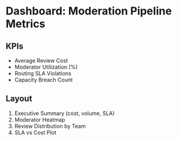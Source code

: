 # Dashboard: Moderation Pipeline Metrics

## KPIs
- Average Review Cost
- Moderator Utilization (%)
- Routing SLA Violations
- Capacity Breach Count

## Layout
1. Executive Summary (cost, volume, SLA)
2. Moderator Heatmap
3. Review Distribution by Team
4. SLA vs Cost Plot